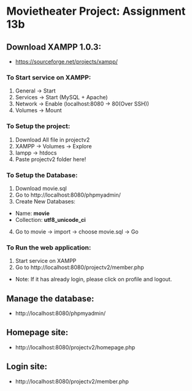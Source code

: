 # Movietheater Project: Assignment 13b

## Download XAMPP 1.0.3:
- https://sourceforge.net/projects/xampp/

### To Start service on XAMPP:
1. General -> Start
2. Services -> Start (MySQL + Apache) 
3. Network -> Enable (localhost:8080 -> 80(Over SSH))
4. Volumes -> Mount

### To Setup the project:
1. Download All file in projectv2 
2. XAMPP -> Volumes -> Explore
3. Iampp -> htdocs 
4. Paste projectv2 folder here!

### To Setup the Database:
1. Download movie.sql
2. Go to http://localhost:8080/phpmyadmin/
3. Create New Databases:
- Name: **movie**
- Collection: **utf8_unicode_ci**
4. Go to movie -> import -> choose movie.sql -> Go

### To Run the web application:
1. Start service on XAMPP
2. Go to http://localhost:8080/projectv2/member.php
- Note: If it has already login, please click on profile and logout.

## Manage the database:
- http://localhost:8080/phpmyadmin/

## Homepage site:
- http://localhost:8080/projectv2/homepage.php

## Login site:
- http://localhost:8080/projectv2/member.php
